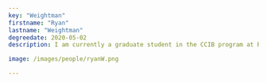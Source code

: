 ```yaml
---
key: "Weightman"
firstname: "Ryan"
lastname: "Weightman"
degreedate: 2020-05-02
description: I am currently a graduate student in the CCIB program at Rutgers Camden. Both my Bachelor's and Master's degrees are in pure mathematics from Rutgers University–Camden. I decided to try out the research world in Fall 2020 both completing a thesis in pure math and working on computational projects for Dr. Piccoli's Lab. I found the research projects very fun and interesting, so I asked to stay and they said yes! <a href="rjw163@scarletmail.rutgers.edu">Email Me</a>

image: /images/people/ryanW.png

---
```


